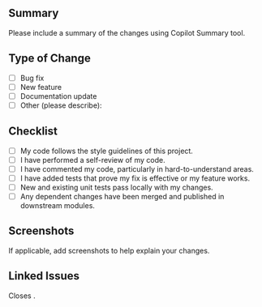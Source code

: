 ## Summary
Please include a summary of the changes using Copilot Summary tool.

## Type of Change
- [ ] Bug fix
- [ ] New feature
- [ ] Documentation update
- [ ] Other (please describe):

## Checklist
- [ ] My code follows the style guidelines of this project.
- [ ] I have performed a self-review of my code.
- [ ] I have commented my code, particularly in hard-to-understand areas.
- [ ] I have added tests that prove my fix is effective or my feature works.
- [ ] New and existing unit tests pass locally with my changes.
- [ ] Any dependent changes have been merged and published in downstream modules.

## Screenshots
If applicable, add screenshots to help explain your changes.

## Linked Issues
Closes <jira-key>.
